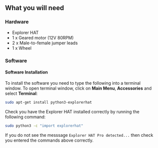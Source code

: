 ## What you will need

### Hardware

* Explorer HAT
* 1 x Geared motor (12V 80RPM)
* 2 x Male-to-female jumper leads
* 1 x Wheel

### Software

#### Software Installation

To install the software you need to type the following into a terminal window. To open terminal window, click on **Main Menu**, **Accessories** and select **Terminal**:

```bash
sudo apt-get install python3-explorerhat
```

Check you have the Explorer HAT installed correctly by running the following command:

```bash
sudo python3 -c "import explorerhat"
```

If you do not see the messsage `Explorer HAT Pro detected...` then check you entered the commands above correctly.
